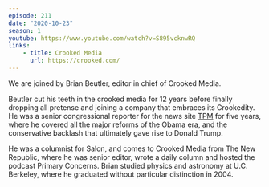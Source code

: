 ```yaml
---
episode: 211
date: "2020-10-23"
season: 1
youtube: https://www.youtube.com/watch?v=S895vcknwRQ
links:
    - title: Crooked Media
      url: https://crooked.com/
---
```

We are joined by Brian Beutler, editor in chief of Crooked Media.

Beutler cut his teeth in the crooked media for 12 years before finally dropping
all pretense and joining a company that embraces its Crookedity. He was a
senior congressional reporter for the news site [TPM][tpm] for five years, where he
covered all the major reforms of the Obama era, and the conservative backlash
that ultimately gave rise to Donald Trump. 

He was a columnist for Salon, and comes to Crooked Media from The New Republic,
where he was senior editor, wrote a daily column and hosted the podcast Primary
Concerns. Brian studied physics and astronomy at U.C. Berkeley, where he
graduated without particular distinction in 2004.

[tpm]: https://talkingpointsmemo.com/
